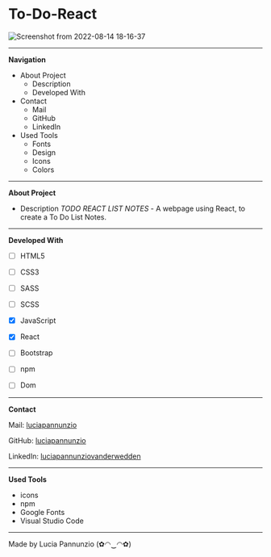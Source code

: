 # To-Do-React


![Screenshot from 2022-08-14 18-16-37](https://user-images.githubusercontent.com/89199990/184545779-1e755be6-155e-4591-a3f0-e855fac50c94.png)








  
  
  
  * * *


**Navigation**
 - About Project
    - Description
    - Developed With
 - Contact
    - Mail
    - GitHub  
    - LinkedIn
 - Used Tools
    - Fonts
    - Design
    - Icons
    - Colors


* * *


**About Project**
 - Description
*TODO REACT LIST NOTES* - A webpage using React, to create a To Do List Notes.


* * *


**Developed With**
 - [ ] HTML5
 - [ ] CSS3
 - [ ] SASS
 - [ ] SCSS
 - [X] JavaScript
 - [x] React
 - [ ] Bootstrap
 - [ ] npm
 - [ ] Dom
 
 
 * * *
 
 
**Contact**

Mail: [luciapannunzio](https://mail.google.com/mail/u/0/#inbox)

GitHub: [luciapannunzio](https://github.com/luciapannunzio/)

LinkedIn: [luciapannunziovanderwedden](https://www.linkedin.com/in/luciapannunziovanderwedden/)


* * *


**Used Tools**
- icons
- npm
- Google Fonts
- Visual Studio Code


* * *



Made by Lucia Pannunzio (✿◠‿◠✿)
